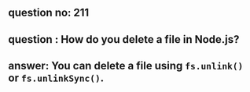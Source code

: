 
      
## question no: 211

## question : How do you delete a file in Node.js?

## answer: You can delete a file using `fs.unlink()` or `fs.unlinkSync()`.
      
